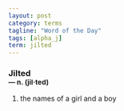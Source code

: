 ```yaml
---
layout: post
category: terms
tagline: "Word of the Day"
tags: [alpha_j]
term: jilted
---
```


<h3>Jilted<br/> <small>&mdash; n. (jil<span>&middot;</span>ted)</small></h3>
<p><ol>
<li>the names of a girl and a boy</li>
</ol></p>
